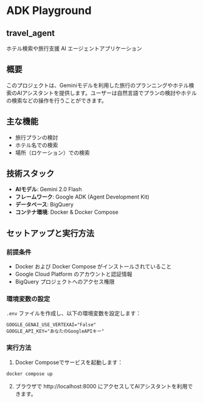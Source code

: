 # ADK Playground


## travel_agent
ホテル検索や旅行支援 AI エージェントアプリケーション

## 概要

このプロジェクトは、Geminiモデルを利用した旅行のプランニングやホテル検索のAIアシスタントを提供します。ユーザーは自然言語でプランの検討やホテルの検索などの操作を行うことができます。

## 主な機能

- 旅行プランの検討
- ホテル名での検索
- 場所（ロケーション）での検索

## 技術スタック

- **AIモデル**: Gemini 2.0 Flash
- **フレームワーク**: Google ADK (Agent Development Kit)
- **データベース**: BigQuery
- **コンテナ環境**: Docker & Docker Compose

## セットアップと実行方法

### 前提条件

- Docker および Docker Compose がインストールされていること
- Google Cloud Platform のアカウントと認証情報
- BigQuery プロジェクトへのアクセス権限

### 環境変数の設定

`.env` ファイルを作成し、以下の環境変数を設定します：

```
GOOGLE_GENAI_USE_VERTEXAI="False"
GOOGLE_API_KEY="あなたのGoogleAPIキー"
```

### 実行方法

1. Docker Composeでサービスを起動します：

```bash
docker compose up
```

2. ブラウザで http://localhost:8000 にアクセスしてAIアシスタントを利用できます。

